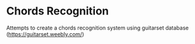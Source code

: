 # Chords Recognition

Attempts to create a chords recognition system using guitarset database (https://guitarset.weebly.com/)
